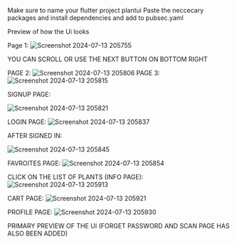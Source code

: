 Make sure to name your flutter project plantui
Paste the neccecary packages and install dependencies and add to pubsec.yaml


Preview of how the Ui looks

Page 1:
![Screenshot 2024-07-13 205755](https://github.com/user-attachments/assets/1e03044a-1da3-4ff6-9be1-af56e7ef1188)

YOU CAN SCROLL OR USE THE NEXT BUTTON ON BOTTOM RIGHT


PAGE 2: ![Screenshot 2024-07-13 205806](https://github.com/user-attachments/assets/e0918c10-2419-4825-a995-c684f58aa474)
PAGE 3: ![Screenshot 2024-07-13 205815](https://github.com/user-attachments/assets/a52b4e7a-d12b-41a1-800b-d1128b66656a)

SIGNUP PAGE:

![Screenshot 2024-07-13 205821](https://github.com/user-attachments/assets/3e3c477b-13a6-4e82-8863-a7505cffc599)

LOGIN PAGE:
![Screenshot 2024-07-13 205837](https://github.com/user-attachments/assets/aa8d31e3-4a19-4f96-abf1-00aa02909b4a)

AFTER SIGNED IN:

![Screenshot 2024-07-13 205845](https://github.com/user-attachments/assets/8a58f0c3-1532-4f16-9bcb-f73ff334bbff)

FAVROITES PAGE:
![Screenshot 2024-07-13 205854](https://github.com/user-attachments/assets/b3f2d528-c40c-4833-9b43-1e5407b91467)


CLICK ON THE LIST OF PLANTS (INFO PAGE):
![Screenshot 2024-07-13 205913](https://github.com/user-attachments/assets/761a99d3-96c0-42bb-aed9-e67491fdc92a)


CART PAGE:
![Screenshot 2024-07-13 205921](https://github.com/user-attachments/assets/2794c66c-d0bf-4354-9805-08b4df93ffac)


PROFILE PAGE:
![Screenshot 2024-07-13 205930](https://github.com/user-attachments/assets/2c95b5f2-f3cc-4567-b29f-d5b50d72d9d3)




PRIMARY PREVIEW OF THE UI (FORGET PASSWORD AND SCAN PAGE HAS ALSO BEEN ADDED)

